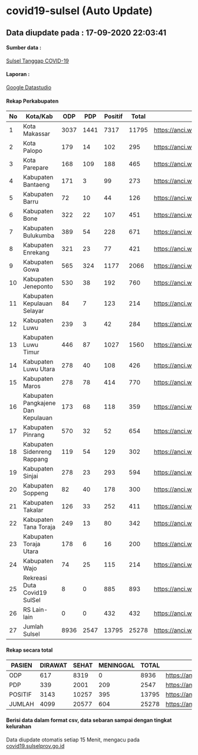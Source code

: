 
# covid19-sulsel (Auto Update)

## Data diupdate pada : 17-09-2020 22:03:41

#### Sumber data :
[Sulsel Tanggap COVID-19](https://covid19.sulselprov.go.id)

#### Laporan :
[Google Datastudio](https://datastudio.google.com/s/jythWGc1j4w)

#### Rekap Perkabupaten 
|No|Kota/Kab|ODP|PDP|Positif|Total|Link|
| --- | --- | --- | --- | --- | --- | --- |
|1|Kota Makassar|3037|1441|7317|11795|https://anci.web.id/cor/kota_makassar|
|2|Kota Palopo|179|14|102|295|https://anci.web.id/cor/kota_palopo|
|3|Kota Parepare|168|109|188|465|https://anci.web.id/cor/kota_parepare|
|4|Kabupaten Bantaeng|171|3|99|273|https://anci.web.id/cor/kabupaten_bantaeng|
|5|Kabupaten Barru|72|10|44|126|https://anci.web.id/cor/kabupaten_barru|
|6|Kabupaten Bone|322|22|107|451|https://anci.web.id/cor/kabupaten_bone|
|7|Kabupaten Bulukumba|389|54|228|671|https://anci.web.id/cor/kabupaten_bulukumba|
|8|Kabupaten Enrekang|321|23|77|421|https://anci.web.id/cor/kabupaten_enrekang|
|9|Kabupaten Gowa|565|324|1177|2066|https://anci.web.id/cor/kabupaten_gowa|
|10|Kabupaten Jeneponto|530|38|192|760|https://anci.web.id/cor/kabupaten_jeneponto|
|11|Kabupaten Kepulauan Selayar|84|7|123|214|https://anci.web.id/cor/kabupaten_kepulauan_selayar|
|12|Kabupaten Luwu|239|3|42|284|https://anci.web.id/cor/kabupaten_luwu|
|13|Kabupaten Luwu Timur|446|87|1027|1560|https://anci.web.id/cor/kabupaten_luwu_timur|
|14|Kabupaten Luwu Utara|278|40|108|426|https://anci.web.id/cor/kabupaten_luwu_utara|
|15|Kabupaten Maros|278|78|414|770|https://anci.web.id/cor/kabupaten_maros|
|16|Kabupaten Pangkajene Dan Kepulauan|173|68|118|359|https://anci.web.id/cor/kabupaten_pangkajene_dan_kepulauan|
|17|Kabupaten Pinrang|570|32|52|654|https://anci.web.id/cor/kabupaten_pinrang|
|18|Kabupaten Sidenreng Rappang|119|54|129|302|https://anci.web.id/cor/kabupaten_sidenreng_rappang|
|19|Kabupaten Sinjai|278|23|293|594|https://anci.web.id/cor/kabupaten_sinjai|
|20|Kabupaten Soppeng|82|40|178|300|https://anci.web.id/cor/kabupaten_soppeng|
|21|Kabupaten Takalar|126|33|252|411|https://anci.web.id/cor/kabupaten_takalar|
|22|Kabupaten Tana Toraja|249|13|80|342|https://anci.web.id/cor/kabupaten_tana_toraja|
|23|Kabupaten Toraja Utara|178|6|16|200|https://anci.web.id/cor/kabupaten_toraja_utara|
|24|Kabupaten Wajo|74|25|115|214|https://anci.web.id/cor/kabupaten_wajo|
|25|Rekreasi Duta Covid19 SulSel|8|0|885|893|https://anci.web.id/cor/rekreasi_duta_covid19_sulsel|
|26|RS Lain-lain|0|0|432|432|https://anci.web.id/cor/rs_lain-lain|
|27|Jumlah Sulsel|8936|2547|13795|25278|https://anci.web.id/cor/jumlah_sulsel|

#### Rekap secara total

| PASIEN | DIRAWAT | SEHAT | MENINGGAL | TOTAL | LINK |
| ---- | -------- | ---- | ---- |  ---- | ---- |
| ODP | 617 | 8319 | 0 | 8936 | https://anci.web.id/cor/odp_detail.html |
| PDP | 339 | 2001 | 209 | 2547 | https://anci.web.id/cor/pdp_detail.html |
| POSITIF | 3143 | 10257 | 395 | 13795 | https://anci.web.id/cor/positif_detail.html |
| JUMLAH | 4099 | 20577 | 604 | 25278 | https://anci.web.id/cor/jumlah_sulsel/ |

 
#### Berisi data dalam format csv, data sebaran sampai dengan tingkat kelurahan

Data diupdate otomatis setiap 15 Menit, mengacu pada [covid19.sulselprov.go.id](https://covid19.sulselprov.go.id)

